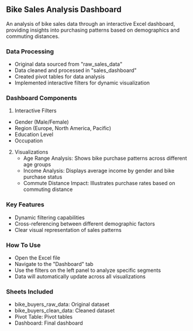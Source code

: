 ## Bike Sales Analysis Dashboard

An analysis of bike sales data through an interactive Excel dashboard, providing insights into purchasing patterns based on demographics and commuting distances.

### Data Processing

- Original data sourced from "raw_sales_data"
- Data cleaned and processed in "sales_dashboard"
- Created pivot tables for data analysis
- Implemented interactive filters for dynamic visualization

### Dashboard Components

 1. Interactive Filters
   - Gender (Male/Female)
   - Region (Europe, North America, Pacific)
   - Education Level
   - Occupation
2. Visualizations
   - Age Range Analysis: Shows bike purchase patterns across different age groups
   - Income Analysis: Displays average income by gender and bike purchase status
   - Commute Distance Impact: Illustrates purchase rates based on commuting distance

### Key Features

- Dynamic filtering capabilities
- Cross-referencing between different demographic factors
- Clear visual representation of sales patterns
  
### How To Use

- Open the Excel file
- Navigate to the "Dashboard" tab
- Use the filters on the left panel to analyze specific segments
- Data will automatically update across all visualizations

### Sheets Included

- bike_buyers_raw_data: Original dataset
- bike_buyers_clean_data: Cleaned dataset
- Pivot Table: Pivot tables
- Dashboard: Final dashboard

